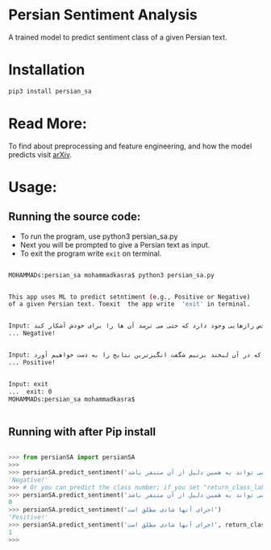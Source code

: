 # Persian Sentiment Analysis 
A trained model to predict sentiment class of a given Persian text.

# Installation

```bash
pip3 install persian_sa

````

# Read More:
To find about preprocessing and feature engineering, and how the model predicts visit [arXiv](https://arxiv.org/abs/2101.08087).

  
# Usage:

## Running the source code:
- To run the program, use python3 persian_sa.py
- Next you will be prompted to give a Persian text as input.
- To exit the program write ```exit``` on terminal.

 ```bash
 
MOHAMMADs:persian_sa mohammadkasra$ python3 persian_sa.py 


This app uses ML to predict setntiment (e.g., Positive or Negative)
of a given Persian text. Toexit  the app write  'exit' in terminal.


Input: زیاد در خاطرات دیگران ورود نکنید، چرا که در خاطرات هر شخص رازهایی وجود دارد که حتی می ترسد آن ها را برای خودش آشکار کند!
... Negative!


Input: زندگی همچون یک آینه است زمانی که در آن لبخند بزنیم شگفت انگیزترین نتایج را به دست خواهیم آورد
... Positive!


Input: exit
...  exit: 0
MOHAMMADs:persian_sa mohammadkasra$ 
        
```

## Running with after Pip install

```python

>>> from persianSA import persianSA
>>> 
>>> persianSA.predict_sentiment('می تواند به همین دلیل از آن متنفر باشد')
'Negative!'
>>> # Or you can predict the class number; if you set "return_class_label = True"
>>> persianSA.predict_sentiment('می تواند به همین دلیل از آن متنفر باشد', return_class_label = True)
0
>>> persianSA.predict_sentiment('اجرای آنها شادی مطلق است')
'Positive!'
>>> persianSA.predict_sentiment('اجرای آنها شادی مطلق است', return_class_label = True)
1
>>>

```
